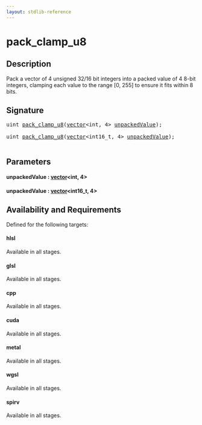 ```yaml
---
layout: stdlib-reference
---
```


# pack\_clamp\_u8

## Description

Pack a vector of 4 unsigned 32/16 bit integers into a packed value of 4 8-bit integers,
clamping each value to the range [0, 255] to ensure it fits within 8 bits.




## Signature 

<pre>
<span class="code_keyword">uint</span> <a href="pack_clamp_u8">pack_clamp_u8</a>(<a href="../types/vector/index" class="code_type">vector</a>&lt;<span class="code_keyword">int</span>, 4&gt; <a href="pack_clamp_u8#decl-unpackedValue" class="code_param">unpackedValue</a>);

<span class="code_keyword">uint</span> <a href="pack_clamp_u8">pack_clamp_u8</a>(<a href="../types/vector/index" class="code_type">vector</a>&lt;int16_t, 4&gt; <a href="pack_clamp_u8#decl-unpackedValue" class="code_param">unpackedValue</a>);

</pre>

## Parameters

####  <a id="decl-unpackedValue"></a>unpackedValue  : [vector](../types/vector/index)\<int, 4\>
####  <a id="decl-unpackedValue"></a>unpackedValue  : [vector](../types/vector/index)\<int16\_t, 4\>

## Availability and Requirements

Defined for the following targets:

#### hlsl
Available in all stages.

#### glsl
Available in all stages.

#### cpp
Available in all stages.

#### cuda
Available in all stages.

#### metal
Available in all stages.

#### wgsl
Available in all stages.

#### spirv
Available in all stages.



